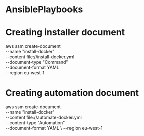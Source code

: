 # AnsiblePlaybooks

# Creating installer document
aws ssm create-document \
--name "install-docker" \
--content file://install-docker.yml \
--document-type "Command" \
--document-format YAML \
--region eu-west-1


# Creating automation document
aws ssm create-document \
--name "install-docker" \
--content file://automate-docker.yml \
--content-type "Automation" \
--document-format YAML \ 
--region eu-west-1